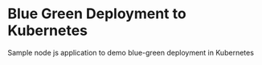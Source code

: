 # Blue Green Deployment to Kubernetes
Sample node js application to demo blue-green deployment in Kubernetes
